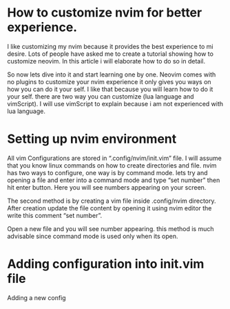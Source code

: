 # How to customize nvim for better experience.

I like customizing my nvim because it provides the best experience to mi desire. Lots of people have asked me to create a tutorial showing how to customize neovim. In this article i will elaborate how to do so in detail.

So now lets dive into it and start learning one by one. Neovim comes with no plugins to customize your nvim experience it only gives you ways on how you can do it your self. I like that because you will learn how to do it your self. there are two way you can customize (lua language and vimScript). I will use vimScript to explain because i am not experienced with lua language.

# Setting up nvim environment

All vim Configurations are stored in “.config/nvim/init.vim” file. I will assume that you know linux commands on how to create directories and file. nvim has two ways to configure, one way is by command mode. lets try and opening a file and enter into a command mode and type “set number” then hit enter button. Here you will see numbers appearing on your screen.

The second method is by creating a vim file inside .config/nvim directory. After creation update the file content by opening it using nvim editor the write this comment “set number”.

Open a new file and you will see number appearing. this method is much advisable since command mode is used only when its open.

# Adding configuration into init.vim file

Adding a new config
